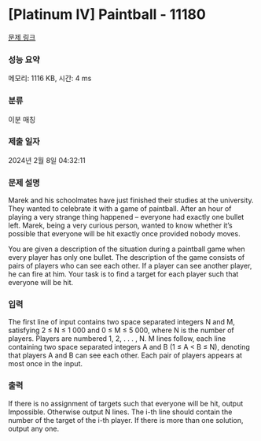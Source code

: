 # [Platinum IV] Paintball - 11180 

[문제 링크](https://www.acmicpc.net/problem/11180) 

### 성능 요약

메모리: 1116 KB, 시간: 4 ms

### 분류

이분 매칭

### 제출 일자

2024년 2월 8일 04:32:11

### 문제 설명

<p>Marek and his schoolmates have just finished their studies at the university. They wanted to celebrate it with a game of paintball. After an hour of playing a very strange thing happened – everyone had exactly one bullet left. Marek, being a very curious person, wanted to know whether it’s possible that everyone will be hit exactly once provided nobody moves.</p>

<p>You are given a description of the situation during a paintball game when every player has only one bullet. The description of the game consists of pairs of players who can see each other. If a player can see another player, he can fire at him. Your task is to find a target for each player such that everyone will be hit.</p>

### 입력 

 <p>The first line of input contains two space separated integers N and M, satisfying 2 ≤ N ≤ 1 000 and 0 ≤ M ≤ 5 000, where N is the number of players. Players are numbered 1, 2, . . . , N. M lines follow, each line containing two space separated integers A and B (1 ≤ A < B ≤ N), denoting that players A and B can see each other. Each pair of players appears at most once in the input.</p>

### 출력 

 <p>If there is no assignment of targets such that everyone will be hit, output Impossible. Otherwise output N lines. The i-th line should contain the number of the target of the i-th player. If there is more than one solution, output any one.</p>

